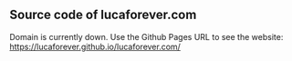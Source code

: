 ## Source code of lucaforever.com

Domain is currently down. Use the Github Pages URL to see the website: https://lucaforever.github.io/lucaforever.com/
